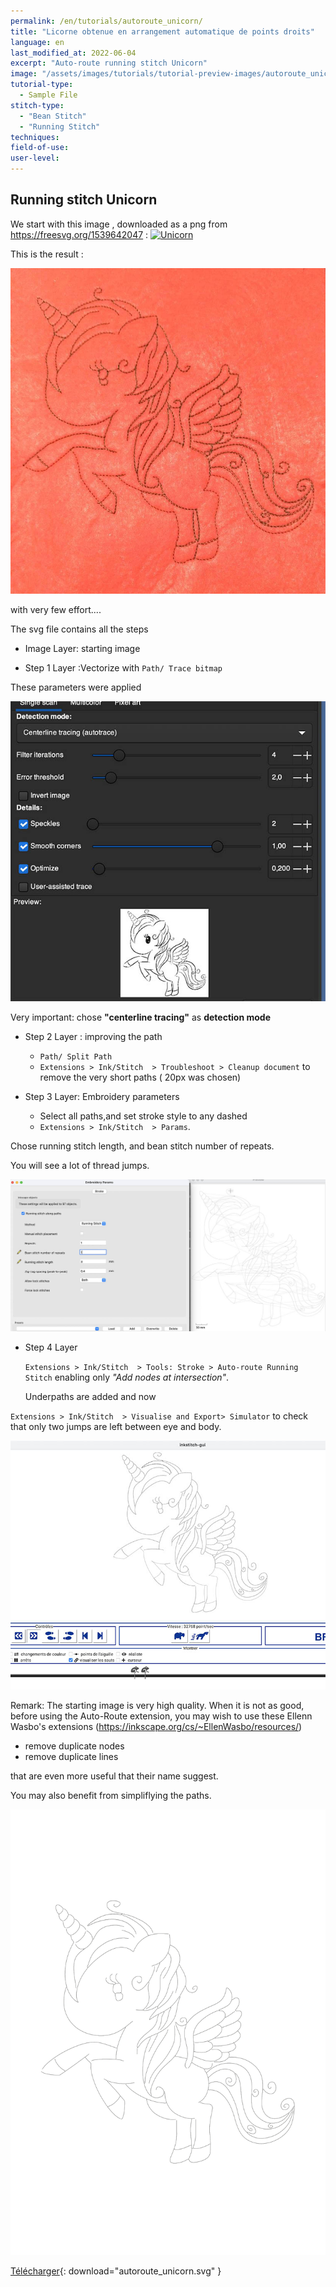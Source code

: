 ```yaml
---
permalink: /en/tutorials/autoroute_unicorn/
title: "Licorne obtenue en arrangement automatique de points droits"
language: en
last_modified_at: 2022-06-04
excerpt: "Auto-route running stitch Unicorn"
image: "/assets/images/tutorials/tutorial-preview-images/autoroute_unicorn.jpg"
tutorial-type:
  - Sample File
stitch-type:
  - "Bean Stitch"
  - "Running Stitch"
techniques:
field-of-use:
user-level:
---
```

## Running stitch Unicorn

We start with this image , downloaded as a png from https://freesvg.org/1539642047 :
<a title="Public Domain" href="https://freesvg.org/1539642047"><img width="512" alt="Unicorn" src="https://freesvg.org/img/1539642047.png"></a>

This is the result :

![Brodée](/assets/images/tutorials/tutorial-preview-images/autoroute_unicorn.jpg)

with very few effort....

The svg file contains all the steps

- Image Layer: starting image

- Step 1 Layer :Vectorize with `Path/ Trace bitmap` 

These parameters were applied

![Paramètres](/assets/images/tutorials/autoroute/autoroute_unicorn_parameters_en.jpg)

Very important: chose **"centerline tracing"** as **detection mode**

- Step 2  Layer : improving the path
  - `Path/ Split Path` 
  -   `Extensions > Ink/Stitch  > Troubleshoot > Cleanup document` to remove the very short paths ( 20px was chosen)

- Step 3 Layer: Embroidery parameters
  - Select all paths,and set stroke style to any dashed
  -  `Extensions > Ink/Stitch  > Params`. 

Chose running stitch length, and bean stitch number of  repeats.

You will see a lot of thread jumps.

![Jumps](/assets/images/tutorials/autoroute/autoroute_unicorn_embroidery_params_en.jpg)

- Step 4 Layer
  
  `Extensions > Ink/Stitch  > Tools: Stroke > Auto-route Running Stitch` enabling only *"Add nodes at intersection"*.
  
  Underpaths are added and now 
  
`Extensions > Ink/Stitch  > Visualise and Export> Simulator` to check that only two jumps are left between eye and body.
   
   ![No Jump](/assets/images/tutorials/autoroute/autoroute_unicorn_embroidery_preview.jpg)
 
Remark: The starting image is very high quality. When it is not as good, before using the Auto-Route extension, you may wish to use these  Ellenn Wasbo's 
extensions  (https://inkscape.org/cs/~EllenWasbo/resources/)
- remove duplicate nodes
- remove duplicate lines

that are even more useful that their name suggest.

You may also benefit from simpliflying the paths.


![SVG](/assets/images/tutorials/samples/autoroute_unicorn.svg)

[Télécharger](/assets/images/tutorials/samples/autoroute_unicorn.svg){: download="autoroute_unicorn.svg" }
